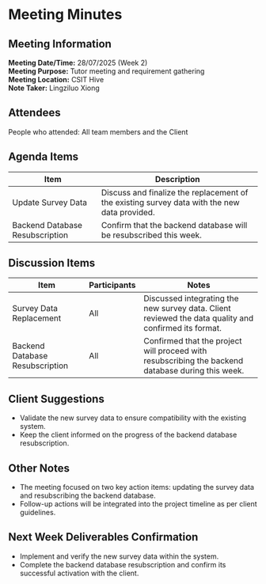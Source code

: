 # Meeting Minutes

## Meeting Information

**Meeting Date/Time:** 28/07/2025 (Week 2)  
**Meeting Purpose:** Tutor meeting and requirement gathering  
**Meeting Location:** CSIT Hive  
**Note Taker:** Lingziluo Xiong
## Attendees

People who attended: All team members and the Client

## Agenda Items

| Item                             | Description                                                                                  |
| -------------------------------- | -------------------------------------------------------------------------------------------- |
| Update Survey Data               | Discuss and finalize the replacement of the existing survey data with the new data provided. |
| Backend Database Resubscription  | Confirm that the backend database will be resubscribed this week.                            |

## Discussion Items

| Item                         | Participants | Notes                                                                                              |
| ---------------------------- | ------------ | -------------------------------------------------------------------------------------------------- |
| Survey Data Replacement      | All          | Discussed integrating the new survey data. Client reviewed the data quality and confirmed its format. |
| Backend Database Resubscription | All          | Confirmed that the project will proceed with resubscribing the backend database during this week. |

## Client Suggestions

- Validate the new survey data to ensure compatibility with the existing system.
- Keep the client informed on the progress of the backend database resubscription.

## Other Notes

- The meeting focused on two key action items: updating the survey data and resubscribing the backend database.
- Follow-up actions will be integrated into the project timeline as per client guidelines.

## Next Week Deliverables Confirmation

- Implement and verify the new survey data within the system.
- Complete the backend database resubscription and confirm its successful activation with the client.
